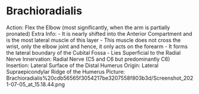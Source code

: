 # Brachioradialis

Action: Flex the Elbow (most significantly, when the arm is partially pronated)
Extra Info: - It is nearly shifted into the Anterior Compartment and is the most lateral muscle of this layer                                       - This muscle does not cross the wrist, only the elbow joint and hence, it only acts on the forearm                            - It forms the lateral boundary of the Cubital Fossa                             - Lies Superficial to the Radial Nerve
Innervation: Radial Nerve (C5 and C6 but predominantly C6)
Insertion: Lateral Surface of the Distal Humerus
Origin: Lateral Supraepicondylar Ridge of the Humerus
Picture: Brachioradialis%20cdb56565f3054217be3207558f803b3d/Screenshot_2021-07-05_at_15.18.44.png